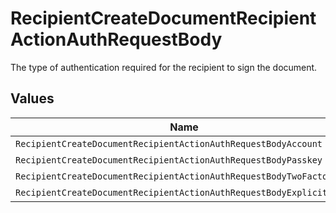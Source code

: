 # RecipientCreateDocumentRecipientActionAuthRequestBody

The type of authentication required for the recipient to sign the document.


## Values

| Name                                                                 | Value                                                                |
| -------------------------------------------------------------------- | -------------------------------------------------------------------- |
| `RecipientCreateDocumentRecipientActionAuthRequestBodyAccount`       | ACCOUNT                                                              |
| `RecipientCreateDocumentRecipientActionAuthRequestBodyPasskey`       | PASSKEY                                                              |
| `RecipientCreateDocumentRecipientActionAuthRequestBodyTwoFactorAuth` | TWO_FACTOR_AUTH                                                      |
| `RecipientCreateDocumentRecipientActionAuthRequestBodyExplicitNone`  | EXPLICIT_NONE                                                        |